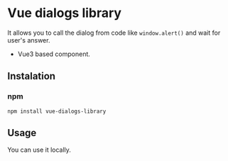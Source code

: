 # Vue dialogs library

It allows you to call the dialog from code like ```window.alert()``` and wait for user's answer. 

* Vue3 based component.

## Instalation

### npm
```
npm install vue-dialogs-library
```

## Usage

You can use it locally.

